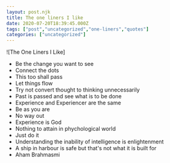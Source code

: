 ```yaml
---
layout: post.njk
title: The one liners I like
date: 2020-07-20T18:39:45.000Z
tags: ["post","uncategorized","one-liners","quotes"]
categories: ["uncategorized"]
---
```


![The One Liners I Like]

 - Be the change you want to see
- Connect the dots
- This too shall pass
- Let things flow
- Try not convert thought to thinking unnecessarily
- Past is passed and see what is to be done
- Experience and Experiencer are the same
- Be as you are
- No way out
- Experience is God
- Nothing to attain in phychological world
- Just do it
- Understanding the inability of intelligence is enlightenment
- A ship in harbour is safe but that's not what it is built for
- Aham Brahmasmi
